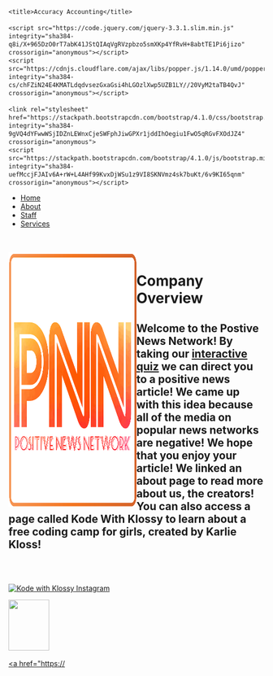<!doctype html>
<html lang="en">
  <head>
    <meta charset="utf-8">
    <meta name="viewport" content="width=device-width, initial-scale=1, shrink-to-fit=no">
    <meta name="description" content="">
    <meta name="author" content="">

    <title>Accuracy Accounting</title>

    <script src="https://code.jquery.com/jquery-3.3.1.slim.min.js" integrity="sha384-q8i/X+965DzO0rT7abK41JStQIAqVgRVzpbzo5smXKp4YfRvH+8abtTE1Pi6jizo" crossorigin="anonymous"></script>
    <script src="https://cdnjs.cloudflare.com/ajax/libs/popper.js/1.14.0/umd/popper.min.js" integrity="sha384-cs/chFZiN24E4KMATLdqdvsezGxaGsi4hLGOzlXwp5UZB1LY//20VyM2taTB4QvJ" crossorigin="anonymous"></script>

    <link rel="stylesheet" href="https://stackpath.bootstrapcdn.com/bootstrap/4.1.0/css/bootstrap.min.css" integrity="sha384-9gVQ4dYFwwWSjIDZnLEWnxCjeSWFphJiwGPXr1jddIhOegiu1FwO5qRGvFXOdJZ4" crossorigin="anonymous">
    <script src="https://stackpath.bootstrapcdn.com/bootstrap/4.1.0/js/bootstrap.min.js" integrity="sha384-uefMccjFJAIv6A+rW+L4AHf99KvxDjWSu1z9VI8SKNVmz4sk7buKt/6v9KI65qnm" crossorigin="anonymous"></script>

  </head>

  <body>
    <main role="main" class="container">
      
<html>
<head>
  <link rel="stylesheet" type= "text/css" href="stylesheets/style.css">
</head>
<body>

<!--<h1>Company Overview</h1>-->
<!--<p>Established in 2018, Accuracy Accounting specializes in personal and small business accounting. Our dedicated team of accountants strive to give you the benefits that you would recieve at a large firm with the personal client relationship you would find at a large firm. At accuracy accounting we realize that every customer's needs are different, and we do our best to make sure those needs are met through individual client plans. We are committed to the community we serve and always work to uphold an image of professionalism.</p>-->

<ul>
  <li><a href ="/index">Home</a></li>
  <li><a href="/about">About</a></li>
  <li><a href="/staff">Staff</a></a></li>
  <li><a href= "/services">Services</a></li>
</ul>
<br></br>

<img src = "https://raw.githubusercontent.com/aleajane/aleajane.github.io/master/pnn.png" width = "50%" height = "500" align = "left" >

<div >
<h1 class="paragraph">Company Overview</h1>
<h2 class="w3-myfont paragraph" >Welcome to the Postive News Network! By taking our <a href= "/quizzz">interactive quiz</a> we can direct you to a positive news article! We came up with this idea because all of the media on popular news networks are negative! We hope that you enjoy your article! We linked an about page to read more about us, the creators! You can also access a page called Kode With Klossy to learn about a free coding camp for girls, created by Karlie Kloss! </h2>
   </div>
   
<br></br>

<a href="https://www.instagram.com/kodewithklossy/?hl=en"><img src = "http://theodymusic.com/wp-content/uploads/2017/02/inconInstagramBW.png" width = "90" height = "90" title="Kode with Klossy Instagram" alt="Kode with Klossy Instagram"></a>

<a href="https://twitter.com/kodewithklossy?lang=en"><img src = "https://sguru.org/wp-content/uploads/2018/02/twitter_PNG33.png" width = "80" height = "100">

<a href="https://
   
</html>
    </main>
  </body>
</html>
